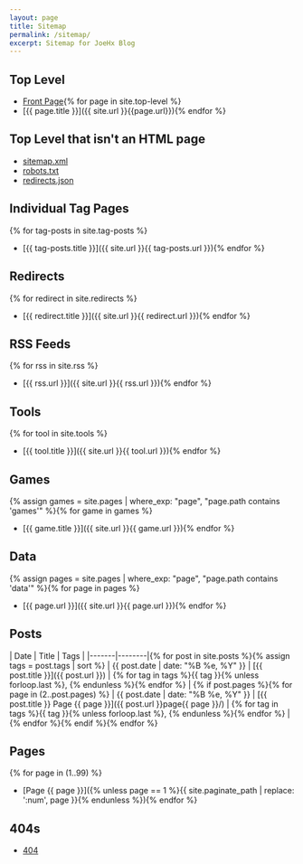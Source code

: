 ```yaml
---
layout: page
title: Sitemap
permalink: /sitemap/
excerpt: Sitemap for JoeHx Blog
---
```


## Top Level

* [Front Page](/index.html){% for page in site.top-level %}
* [{{ page.title }}]({{ site.url }}{{page.url}}){% endfor %}

## Top Level that isn't an HTML page

* [sitemap.xml](/sitemap.xml)
* [robots.txt](/robots.txt)
* [redirects.json](/redirects.json)

## Individual Tag Pages

{% for tag-posts in site.tag-posts %}
* [{{ tag-posts.title }}]({{ site.url }}{{ tag-posts.url }}){% endfor %}

## Redirects

{% for redirect in site.redirects %}
* [{{ redirect.title }}]({{ site.url }}{{ redirect.url }}){% endfor %}

## RSS Feeds

{% for rss in site.rss %}
* [{{ rss.url }}]({{ site.url }}{{ rss.url }}){% endfor %}

## Tools

{% for tool in site.tools %}
* [{{ tool.title }}]({{ site.url }}{{ tool.url }}){% endfor %}

## Games

{% assign games = site.pages | where_exp: "page", "page.path contains 'games'" %}{% for game in games %}
* [{{ game.title }}]({{ site.url }}{{ game.url }}){% endfor %}

## Data

{% assign pages = site.pages | where_exp: "page", "page.path contains 'data'" %}{% for page in pages %}
* [{{ page.url }}]({{ site.url }}{{ page.url }}){% endfor %}

## Posts

| Date | Title | Tags |
|-------|--------|{% for post in site.posts %}{% assign tags = post.tags | sort %}
| {{ post.date | date: "%B %e, %Y" }} | [{{ post.title }}]({{ post.url }}) | {% for tag in tags %}{{ tag }}{% unless forloop.last %}, {% endunless %}{% endfor %} | {% if post.pages %}{% for page in (2..post.pages) %}
| {{ post.date | date: "%B %e, %Y" }} | [{{ post.title }} Page {{ page }}]({{ post.url }}page{{ page }}/) | {% for tag in tags %}{{ tag }}{% unless forloop.last %}, {% endunless %}{% endfor %} | {% endfor %}{% endif %}{% endfor %}

## Pages

{% for page in (1..99) %}
* [Page {{ page }}]({% unless page == 1 %}{{ site.paginate_path | replace: ':num', page }}{% endunless %}){% endfor %}

## 404s

* [404](/404.html)
